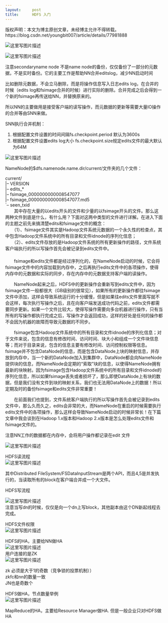 ```yaml
---
layout:     post
title:      HDFS 入门
---
```

<div id="article_content" class="article_content clearfix csdn-tracking-statistics" data-pid="blog" data-mod="popu_307" data-dsm="post">
								<div class="article-copyright">
					版权声明：本文为博主原创文章，未经博主允许不得转载。					https://blog.csdn.net/youngbit007/article/details/77981888				</div>
								            <div id="content_views" class="markdown_views prism-atom-one-dark">
							<!-- flowchart 箭头图标 勿删 -->
							<svg xmlns="http://www.w3.org/2000/svg" style="display: none;"><path stroke-linecap="round" d="M5,0 0,2.5 5,5z" id="raphael-marker-block" style="-webkit-tap-highlight-color: rgba(0, 0, 0, 0);"></path></svg>
							<p><img src="https://img-blog.csdn.net/20170917114600676?watermark/2/text/aHR0cDovL2Jsb2cuY3Nkbi5uZXQveW91bmdiaXQwMDc=/font/5a6L5L2T/fontsize/400/fill/I0JBQkFCMA==/dissolve/70/gravity/SouthEast" alt="这里写图片描述" title=""></p>

<p><img src="https://img-blog.csdn.net/20170917114106523?watermark/2/text/aHR0cDovL2Jsb2cuY3Nkbi5uZXQveW91bmdiaXQwMDc=/font/5a6L5L2T/fontsize/400/fill/I0JBQkFCMA==/dissolve/70/gravity/SouthEast" alt="这里写图片描述" title=""></p>

<p>注意secondaryname node 不是name node的备份，仅仅备份了一部分的元数据，不是实时备份。它的主要工作是帮助NN合并editslog，减少NN启动时间</p>

<p>比如删除元数据，不会立马删除，而是将操作信息写入日志edits log，在合并的时候（edits log和fsimage合并的时候）进行实际的删除。合并完成之后会得到一个新的fsimage再传送给NN，并替换原来的。</p>

<p>所以NN的主要做用是接受客户端的读写操作，而元数据的更新等需要大量IO操作的合并等由SNN来做。</p>

<p>SNN执行合并机制：</p>

<ol>
<li>根据配置文件设置的时间间隔fs.checkpoint.period 默认为3600s</li>
<li>根据配置文件设置edits log大小 fs.checkpoint.size规定edits文件的最大默认为64M</li>
</ol>

<p><img src="https://img-blog.csdn.net/20170917123114646?watermark/2/text/aHR0cDovL2Jsb2cuY3Nkbi5uZXQveW91bmdiaXQwMDc=/font/5a6L5L2T/fontsize/400/fill/I0JBQkFCMA==/dissolve/70/gravity/SouthEast" alt="这里写图片描述" title=""></p>

<p>NameNode的$dfs.namenode.name.dir/current/文件夹的几个文件：</p>

<p>current/ <br>
|– VERSION <br>
|– edits_* <br>
|– fsimage_0000000000008547077 <br>
|– fsimage_0000000000008547077.md5 <br>
`– seen_txid <br>
　　其中存在大量的以edits开头的文件和少量的以fsimage开头的文件。那么这两种文件到底是什么，有什么用？下面对这两中类型的文件进行详解。在进入下面的主题之前先来搞清楚edits和fsimage文件的概念： <br>
　　（1）、fsimage文件其实是Hadoop文件系统元数据的一个永久性的检查点，其中包含Hadoop文件系统中的所有目录和文件idnode的序列化信息； <br>
　　（2）、edits文件存放的是Hadoop文件系统的所有更新操作的路径，文件系统客户端执行的所以写操作首先会被记录到edits文件中。 <br>
　　 <br>
　　fsimage和edits文件都是经过序列化的，在NameNode启动的时候，它会将fsimage文件中的内容加载到内存中，之后再执行edits文件中的各项操作，使得内存中的元数据和实际的同步，存在内存中的元数据支持客户端的读操作。</p>

<p>　　NameNode起来之后，HDFS中的更新操作会重新写到edits文件中，因为fsimage文件一般都很大（GB级别的很常见），如果所有的更新操作都往fsimage文件中添加，这样会导致系统运行的十分缓慢，但是如果往edits文件里面写就不会这样，每次执行写操作之后，且在向客户端发送成功代码之前，edits文件都需要同步更新。如果一个文件比较大，使得写操作需要向多台机器进行操作，只有当所有的写操作都执行完成之后，写操作才会返回成功，这样的好处是任何的操作都不会因为机器的故障而导致元数据的不同步。</p>

<p>　　fsimage包含Hadoop文件系统中的所有目录和文件idnode的序列化信息；对于文件来说，包含的信息有修改时间、访问时间、块大小和组成一个文件块信息等；而对于目录来说，包含的信息主要有修改时间、访问控制权限等信息。fsimage并不包含DataNode的信息，而是包含DataNode上块的映射信息，并存放到内存中，当一个新的DataNode加入到集群中，DataNode都会向NameNode提供块的信息，而NameNode会定期的“索取”块的信息，以使得NameNode拥有最新的块映射。因为fsimage包含Hadoop文件系统中的所有目录和文件idnode的序列化信息，所以如果fsimage丢失或者损坏了，那么即使DataNode上有块的数据，但是我们没有文件到块的映射关系，我们也无法用DataNode上的数据！所以定期及时的备份fsimage和edits文件非常重要！</p>

<p>　　在前面我们也提到，文件系统客户端执行的所以写操作首先会被记录到edits文件中，那么久而久之，edits会非常的大，而NameNode在重启的时候需要执行edits文件中的各项操作，那么这样会导致NameNode启动的时候非常长！在下篇文章中我会谈到在Hadoop 1.x版本和Hadoop 2.x版本是怎么处理edits文件和fsimage文件的。</p>

<p>注意NN工作的数据都在内存中，会将用户操作都记录在edit 文件</p>

<p><img src="https://img-blog.csdn.net/20170917124400633?watermark/2/text/aHR0cDovL2Jsb2cuY3Nkbi5uZXQveW91bmdiaXQwMDc=/font/5a6L5L2T/fontsize/400/fill/I0JBQkFCMA==/dissolve/70/gravity/SouthEast" alt="这里写图片描述" title=""></p>

<p>HDFS读流程 <br>
<img src="https://img-blog.csdn.net/20170917124930558?watermark/2/text/aHR0cDovL2Jsb2cuY3Nkbi5uZXQveW91bmdiaXQwMDc=/font/5a6L5L2T/fontsize/400/fill/I0JBQkFCMA==/dissolve/70/gravity/SouthEast" alt="这里写图片描述" title=""></p>

<p>其中Distributed FileSystem/FSDataInputStream是两个API，而且4,5是并发执行的，当读取所有的block在客户端合并成一个大文件。</p>

<p>HDFS写流程</p>

<p><img src="https://img-blog.csdn.net/20170917125246040?watermark/2/text/aHR0cDovL2Jsb2cuY3Nkbi5uZXQveW91bmdiaXQwMDc=/font/5a6L5L2T/fontsize/400/fill/I0JBQkFCMA==/dissolve/70/gravity/SouthEast" alt="这里写图片描述" title=""> <br>
注意当写dn的时候，仅仅是向一个dn上写block，其他副本由这个DN新起线程去完成。</p>

<p>HDFS文件权限 <br>
<img src="https://img-blog.csdn.net/20170917132451288?watermark/2/text/aHR0cDovL2Jsb2cuY3Nkbi5uZXQveW91bmdiaXQwMDc=/font/5a6L5L2T/fontsize/400/fill/I0JBQkFCMA==/dissolve/70/gravity/SouthEast" alt="这里写图片描述" title=""></p>

<p>HDFS的HA，主要给NN做HA <br>
<img src="https://img-blog.csdn.net/20170914161815753?watermark/2/text/aHR0cDovL2Jsb2cuY3Nkbi5uZXQveW91bmdiaXQwMDc=/font/5a6L5L2T/fontsize/400/fill/I0JBQkFCMA==/dissolve/70/gravity/SouthEast" alt="这里写图片描述" title=""> <br>
用户连接的是ZK <br>
<img src="https://img-blog.csdn.net/20170920102343951?watermark/2/text/aHR0cDovL2Jsb2cuY3Nkbi5uZXQveW91bmdiaXQwMDc=/font/5a6L5L2T/fontsize/400/fill/I0JBQkFCMA==/dissolve/70/gravity/SouthEast" alt="这里写图片描述" title=""></p>

<p>zk 必须是大于1的奇数（竞争锁的投票机制）） <br>
zkfc和nn的数量一致 <br>
JN也是奇数个</p>

<p>HDFS做HA，节点数量举例 <br>
<img src="https://img-blog.csdn.net/20170914162839894?watermark/2/text/aHR0cDovL2Jsb2cuY3Nkbi5uZXQveW91bmdiaXQwMDc=/font/5a6L5L2T/fontsize/400/fill/I0JBQkFCMA==/dissolve/70/gravity/SouthEast" alt="这里写图片描述" title=""></p>

<p>MapReduce的HA，主要给Resource Manager做HA. 但是一般企业只对HDFS做HA</p>            </div>
						<link href="https://csdnimg.cn/release/phoenix/mdeditor/markdown_views-9e5741c4b9.css" rel="stylesheet">
                </div>